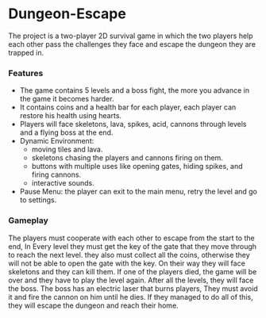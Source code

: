 # Dungeon-Escape
The project is a two-player 2D survival game in which the two players help each other pass the challenges they face and escape the dungeon they are trapped in.

<h3> Features </h3>

* The game contains 5 levels and a boss fight, the more you advance in the game it becomes harder.
* It contains coins and a health bar for each player, each player can restore his health using hearts.
* Players will face skeletons, lava, spikes, acid, cannons through levels and a flying boss at the end.
* Dynamic Environment:
  - moving tiles and lava.
  - skeletons chasing the players and cannons firing on them.
  - buttons with multiple uses like opening gates, hiding spikes, and firing cannons.
  - interactive sounds.
* Pause Menu: the player can exit to the main menu, retry the level and go to settings.

<h3> Gameplay </h3>

The players must cooperate with each other to escape from the start to the end, In Every level they must get the key of the gate that they move through to reach the next level. they also must collect all the coins, otherwise they will not be able to open the gate with the key. On their way they will face skeletons and they can kill them. If one of the players died, the game will be over and they have to play the level again. After all the levels, they will face the boss. The boss has an electric laser that burns players, They must avoid it and fire the cannon on him until he dies. If they managed to do all of this, they will escape the dungeon and reach their home.

